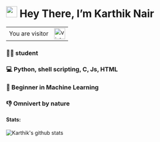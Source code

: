 # <img src="https://github.com/iamshubhamg/iamshubhamg/blob/master/Assests/Hi.gif" width="30px"> Hey There, I’m Karthik Nair

<table>
  <tr>
    <td>You are visitor</td>
    <td><img src="https://profile-counter.glitch.me/realKarthikNair/count.svg" alt="vistor count" height="30" /></td>
  </tr>
</table>

### 👨‍💻 student
### 💻 Python, shell scripting, C, Js, HTML
### 🤖 Beginner in Machine Learning
### 👎 Omnivert by nature

 
 #### Stats:
 ![Karthik's github stats](https://github-readme-stats.vercel.app/api?username=realKarthikNair&show_icons=true&theme=dark)
 
